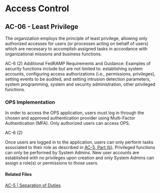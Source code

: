 # Access Control
## AC-06 - Least Privilege

The organization employs the principle of least privilege, allowing only authorized accesses for users (or processes acting on behalf of users) which are necessary to accomplish assigned tasks in accordance with organizational missions and business functions.

AC-6 (2) Additional FedRAMP Requirements and Guidance: Examples of security functions include but are not limited to: establishing system accounts, configuring access authorizations (i.e., permissions, privileges), setting events to be audited, and setting intrusion detection parameters, system programming, system and security administration, other privileged functions.

### OPS Implementation

In order to access the OPS application, users must log in through the chosen and approved authentication provider using Multi-Factor Authentication (MFA).  Only authorized users can access OPS.

AC-6 (2)

Once users are logged in to the application, users can only perform tasks associated to their role as described in [AC-5, Part (b)](./ac-05.md).  Privileged functions can only be performed by System Admins.  New user accounts are established with no privileges upon creation and only System Admins can assign a role(s) or permissions to those users.

#### Related Files

[AC-5 | Separation of Duties](../ac-05/index.md)
